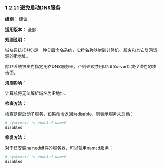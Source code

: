 ### 1.2.21 避免启动DNS服务

**级别：** 建议

**适用版本：** 全部

**规则说明：** 

域名系统(DNS)是一种分层命名系统，它将名称映射到计算机、服务和其它联网资源的IP地址。

除非系统被专门指定用作DNS服务器，否则建议禁用DNS Server以减少潜在的攻击面。

**规则影响：**

计算机将无法解析域名为IP地址。

**检查方法：**

检查是否启动了服务，如果命令返回为disable，则表示服务未启动：

```bash
# systemctl is-enabled named
disabled
```

**修复方法：**

对于已安装named组件的服务器，可以禁用named服务：

```bash
# systemctl is-enabled named
disabled
```